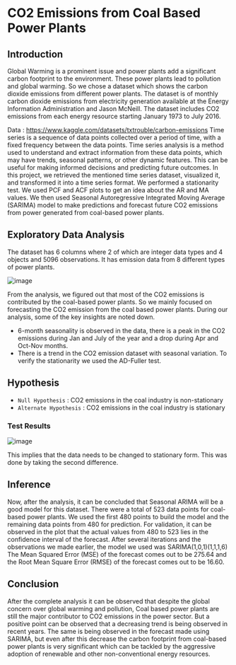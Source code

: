 # CO2 Emissions from Coal Based Power Plants #

## Introduction ##

Global Warming is a prominent issue and power plants add a significant carbon footprint to the
environment. These power plants lead to pollution and global warming. So we chose a dataset
which shows the carbon dioxide emissions from different power plants.
The dataset is of monthly carbon dioxide emissions from electricity generation available at the
Energy Information Administration and Jason McNeill. The dataset includes CO2 emissions
from each energy resource starting January 1973 to July 2016.

Data : https://www.kaggle.com/datasets/txtrouble/carbon-emissions
Time series is a sequence of data points collected over a period of time, with a fixed frequency
between the data points. Time series analysis is a method used to understand and extract
information from these data points, which may have trends, seasonal patterns, or other dynamic
features. This can be useful for making informed decisions and predicting future outcomes. In
this project, we retrieved the mentioned time series dataset, visualized it, and transformed it into
a time series format. We performed a stationarity test. We used PCF and ACF plots to get an
idea about the AR and MA values. We then used Seasonal Autoregressive Integrated Moving
Average (SARIMA) model to make predictions and forecast future CO2 emissions from power
generated from coal-based power plants.

## Exploratory Data Analysis ##

The dataset has 6 columns where 2 of which are integer data types and 4 objects and 5096 observations. It has emission data from 8 different types of power plants.

![image](https://user-images.githubusercontent.com/39477180/222527906-4b6e3edb-1c32-42c6-b6a5-c6fed1186571.png)

From the analysis, we figured out that most of the CO2 emissions is contributed by the coal-based power plants. So we mainly focused on forecasting the CO2 emission from the coal based power plants.
During our analysis, some of the key insights are noted down.
  - 6-month seasonality is observed in the data, there is a peak in the CO2 emissions during Jan and July of the year and a drop during Apr and Oct-Nov months.
  - There is a trend in the CO2 emission dataset with seasonal variation.
To verify the stationarity we used the AD-Fuller test.

## Hypothesis ##

* `Null Hypothesis` : CO2 emissions in the coal industry is non-stationary
* `Alternate Hypothesis` : CO2 emissions in the coal industry is stationary

### Test Results ### 
 ![image](https://user-images.githubusercontent.com/39477180/222530882-ee670b03-88de-4ac2-9ad2-bbb2d544eec6.png)

This implies that the data needs to be changed to stationary form. This was done by taking the
second difference.

## Inference ##

Now, after the analysis, it can be concluded that Seasonal ARIMA will be a good model for this
dataset. There were a total of 523 data points for coal-based power plants. We used the first
480 points to build the model and the remaining data points from 480 for prediction. For
validation, it can be observed in the plot that the actual values from 480 to 523 lies in the
confidence interval of the forecast.
After several iterations and the observations we made earlier, the model we used was
SARIMA(1,0,1)(1,1,1,6)
The Mean Squared Error (MSE) of the forecast comes out to be 275.64 and the Root Mean
Square Error (RMSE) of the forecast comes out to be 16.60.

## Conclusion ##

After the complete analysis it can be observed that despite the global concern over global
warming and pollution, Coal based power plants are still the major contributor to CO2 emissions
in the power sector. But a positive point can be observed that a decreasing trend is being
observed in recent years. The same is being observed in the forecast made using SARIMA, but
even after this decrease the carbon footprint from coal-based power plants is very significant
which can be tackled by the aggressive adoption of renewable and other non-conventional
energy resources.

